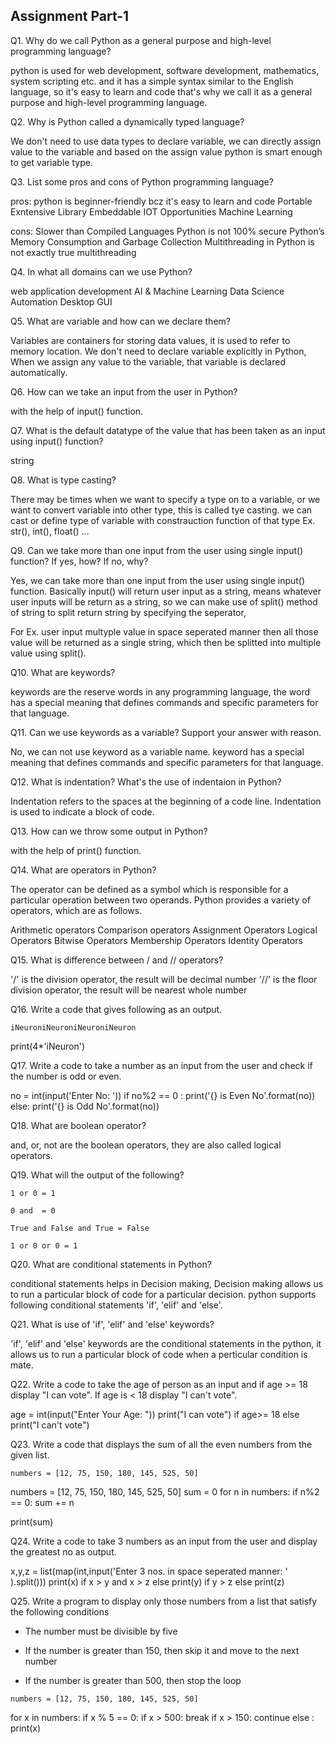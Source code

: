 ## Assignment Part-1
Q1. Why do we call Python as a general purpose and high-level programming language?

python is used for web development, software development, mathematics, system scripting etc. and it has a simple syntax similar to the English language, so it's easy to learn and code that's why we call it as a general purpose and high-level programming language.

Q2. Why is Python called a dynamically typed language?

We don't need to use data types to declare variable, we can directly assign value to the variable and based on the assign value python is  smart enough to get variable type.

Q3. List some pros and cons of Python programming language?

pros:
python is beginner-friendly bcz it's easy to learn and code
Portable
Exntensive Library
Embeddable
IOT Opportunities
Machine Learning

cons:
Slower than Compiled Languages
Python is not 100% secure
Python’s Memory Consumption and Garbage Collection
Multithreading in Python is not exactly true multithreading

Q4. In what all domains can we use Python?

web application development
AI & Machine Learning 
Data Science
Automation
Desktop GUI

Q5. What are variable and how can we declare them?

Variables are containers for storing data values, it is used to refer to memory location.
We don't need to declare variable explicitly in Python, When we assign any value to the variable, that variable is declared automatically.

Q6. How can we take an input from the user in Python?

with the help of input() function.

Q7. What is the default datatype of the value that has been taken as an input using input() function?

string

Q8. What is type casting?

There may be times when we want to specify a type on to a variable, or we want to convert variable into other type, this is called tye casting.
we can cast or define type of variable with constrauction function of that type Ex. str(), int(), float() ...

Q9. Can we take more than one input from the user using single input() function? If yes, how? If no, why?

Yes, we can take more than one input from the user using single input() function.
Basically input() will return user input as a string, means whatever user inputs will be return as a string,
so we can make use of split() method of string to split return string by specifying the seperator,

For Ex. user input multyple value in space seperated manner then all those value will be returned as a single string, which then be splitted into multiple value using split().

Q10. What are keywords?

keywords are the reserve words in any programming language, the word has a special meaning that defines commands and specific parameters for that language.

Q11. Can we use keywords as a variable? Support your answer with reason.

No, we can not use keyword as a variable name. keyword has a special meaning that defines commands and specific parameters for that language.

Q12. What is indentation? What's the use of indentaion in Python?

Indentation refers to the spaces at the beginning of a code line.
Indentation is used to indicate a block of code.

Q13. How can we throw some output in Python?

with the help of print() function.

Q14. What are operators in Python?

The operator can be defined as a symbol which is responsible for a particular operation between two operands.
Python provides a variety of operators, which are as follows.

Arithmetic operators
Comparison operators
Assignment Operators
Logical Operators
Bitwise Operators
Membership Operators
Identity Operators

Q15. What is difference between / and // operators?

'/' is the division operator, the result will be decimal number
'//' is the floor division operator, the result will be nearest whole number

Q16. Write a code that gives following as an output.
```
iNeuroniNeuroniNeuroniNeuron
```

print(4*'iNeuron')

Q17. Write a code to take a number as an input from the user and check if the number is odd or even.

no = int(input('Enter No: '))
if no%2 == 0 : print('{} is Even No'.format(no)) 
else: print('{} is Odd No'.format(no))

Q18. What are boolean operator?

and, or, not are the boolean operators, they are also called logical operators.

Q19. What will the output of the following?
```
1 or 0 = 1

0 and  = 0

True and False and True = False

1 or 0 or 0 = 1
```

Q20. What are conditional statements in Python?

conditional statements helps in Decision making, Decision making allows us to run a particular block of code for a particular decision.
python supports following conditional statements 'if', 'elif' and 'else'.

Q21. What is use of 'if', 'elif' and 'else' keywords?

'if', 'elif' and 'else' keywords are the conditional statements in the python,
it allows us to run a particular block of code when a perticular condition is mate.

Q22. Write a code to take the age of person as an input and if age >= 18 display "I can vote". If age is < 18 display "I can't vote".

age = int(input("Enter Your Age: "))
print("I can vote") if age>= 18 else print("I can't vote")

Q23. Write a code that displays the sum of all the even numbers from the given list.
```
numbers = [12, 75, 150, 180, 145, 525, 50]
```
numbers = [12, 75, 150, 180, 145, 525, 50]
sum = 0
for n in numbers:
    if n%2 == 0:
        sum += n

print(sum)

Q24. Write a code to take 3 numbers as an input from the user and display the greatest no as output.

x,y,z = list(map(int,input('Enter 3 nos. in space seperated manner: ' ).split()))
print(x) if x > y and x > z else print(y) if y > z else print(z)

Q25. Write a program to display only those numbers from a list that satisfy the following conditions

- The number must be divisible by five

- If the number is greater than 150, then skip it and move to the next number

- If the number is greater than 500, then stop the loop
```
numbers = [12, 75, 150, 180, 145, 525, 50]
```

for x in numbers:
    if x % 5 == 0:
        if x > 500: break
        if x > 150: continue
        else : print(x)